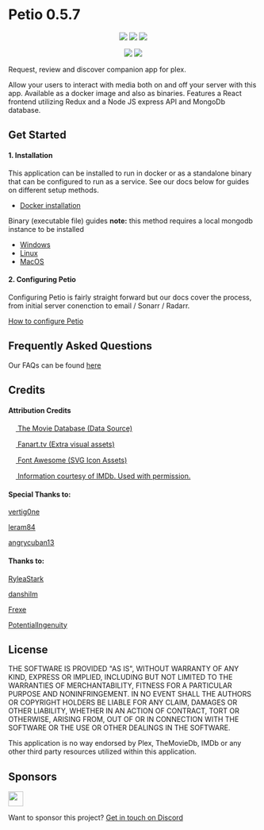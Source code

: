 # Petio 0.5.7

<p align="center">
  <img src="https://img.shields.io/github/package-json/v/petio-team/petio/master?label=Latest">
  <img src="https://img.shields.io/github/package-json/v/petio-team/petio/preview?label=Preview">
  <img src="https://img.shields.io/github/package-json/v/petio-team/petio/dev?label=Development">
</p>

<p align="center">
  <a href="https://discord.gg/bseGmrUd3N" target="_blank"><img src="https://img.shields.io/discord/722180802871427104?label=Discord"></a>
  <a href="https://www.reddit.com/r/Petio/" target="_blank"><img src="https://img.shields.io/reddit/subreddit-subscribers/petio?label=Reddit"></a>
</p>

Request, review and discover companion app for plex.

Allow your users to interact with media both on and off your server with this app. Available as a docker image and also as binaries. Features a React frontend utilizing Redux and a Node JS express API and MongoDb database.

<h2>Get Started</h2>

<h4>1. Installation</h4>
This application can be installed to run in docker or as a standalone binary that can be configured to run as a service. See our docs below for guides on different setup methods.
<ul><li>
<p><a target="_blank" href="https://docs.petio.tv/install-guides/docker">Docker installation</a></p>
  </li></ul>

Binary (executable file) guides
**note:** this method requires a local mongodb instance to be installed

<ul>
<li><a target="_blank" href="https://docs.petio.tv/install-guides/windows">Windows</a> </li>
<li><a target="_blank" href="https://docs.petio.tv/install-guides/linux">Linux</a> </li>
  <li><a target="_blank" href="https://docs.petio.tv/install-guides/macos">MacOS</a></li>
</ul>

<h4>2. Configuring Petio</h4>
Configuring Petio is fairly straight forward but our docs cover the process, from initial server conenction to email / Sonarr / Radarr.
<p><a target="_blank" href="https://docs.petio.tv/configuration/first-time-setup">How to configure Petio</a></p>

<h2>Frequently Asked Questions</h2>
<p>Our FAQs can be found <a href="https://docs.petio.tv/troubleshooting/troubleshooting-faq">here</a></p>

<h2>Credits</h2>
<h4>Attribution Credits</h4>
<p><a target="_blank" href="https://www.themoviedb.org/"><img height="15px" src="https://www.themoviedb.org/assets/2/v4/logos/v2/blue_square_1-5bdc75aaebeb75dc7ae79426ddd9be3b2be1e342510f8202baf6bffa71d7f5c4.svg"/> The Movie Database (Data Source)</a></p>
<p><a target="_blank" href="https://fanart.tv/"><img height="15px" src="https://fanart.tv/wp-content/uploads/2020/08/cropped-logo-32x32.png"/> Fanart.tv (Extra visual assets)</a></p>
<p><a target="_blank" href="https://fontawesome.com/"><img height="15px" src="https://fontawesome.com/images/favicons/favicon-16x16.png"/> Font Awesome (SVG Icon Assets)</a></p>
<p><a target="_blank" href="https://www.imdb.com"><img height="15px" src="https://m.media-amazon.com/images/G/01/IMDb/BG_rectangle._CB1509060989_SY230_SX307_AL_.png"/> Information courtesy of IMDb. Used with permission.</a></p>

<h4>Special Thanks to:</h4>
<p><a target="_blank" href="https://github.com/vertig0ne">vertig0ne</a></p>
<p><a target="_blank" href="https://github.com/leram84">leram84</a></p>
<p><a target="_blank" href="https://github.com/angrycuban13">angrycuban13</a></p>

<h4>Thanks to:</h4>
<p><a target="_blank" href="https://github.com/RyleaStark">RyleaStark</a></p>
<p><a target="_blank" href="https://github.com/danshilm">danshilm</a></p>
<p><a target="_blank" href="https://github.com/MasterFrexe">Frexe</a></p>
<p><a target="_blank" href="https://github.com/PotentialIngenuity">PotentialIngenuity</a></p>

<h2>License</h2>

THE SOFTWARE IS PROVIDED "AS IS", WITHOUT WARRANTY OF ANY KIND, EXPRESS OR
IMPLIED, INCLUDING BUT NOT LIMITED TO THE WARRANTIES OF MERCHANTABILITY,
FITNESS FOR A PARTICULAR PURPOSE AND NONINFRINGEMENT. IN NO EVENT SHALL THE
AUTHORS OR COPYRIGHT HOLDERS BE LIABLE FOR ANY CLAIM, DAMAGES OR OTHER
LIABILITY, WHETHER IN AN ACTION OF CONTRACT, TORT OR OTHERWISE, ARISING FROM,
OUT OF OR IN CONNECTION WITH THE SOFTWARE OR THE USE OR OTHER DEALINGS IN THE
SOFTWARE.

This application is no way endorsed by Plex, TheMovieDb, IMDb or any other third party resources utilized within this application.

<h2>Sponsors</h2>
<p><a target="_blank" href="https://versobit.com/"><img src="https://versobit.com/img/logos/logo_black_50h.svg" height="30px" /></a></p>
<p>Want to sponsor this project? <a target="_blank" href="https://discord.gg/bseGmrUd3N">Get in touch on Discord</a></p>
